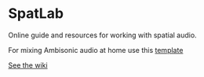 # SpatLab
Online guide and resources for working with spatial audio.

For mixing Ambisonic audio at home use this [template]([label](templates/reaper/iem-ambisonic-reaper-template.rpp))

[See the wiki](https://github.com/XRRCA/SpatLab/wiki)
